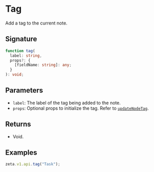 # Tag

Add a tag to the current note.

## Signature

```TypeScript
function tag(
  label: string,
  props?: {
    [fieldName: string]: any;
  }
): void;
```

## Parameters

- `label`: The label of the tag being added to the note.
- `props`: Optional props to initialize the tag. Refer to [`updateNodeTag`](/guide/zeta-api/main-api/update-node-tag).

## Returns

- Void.

## Examples

```TypeScript
zeta.v1.api.tag("Task");
```
